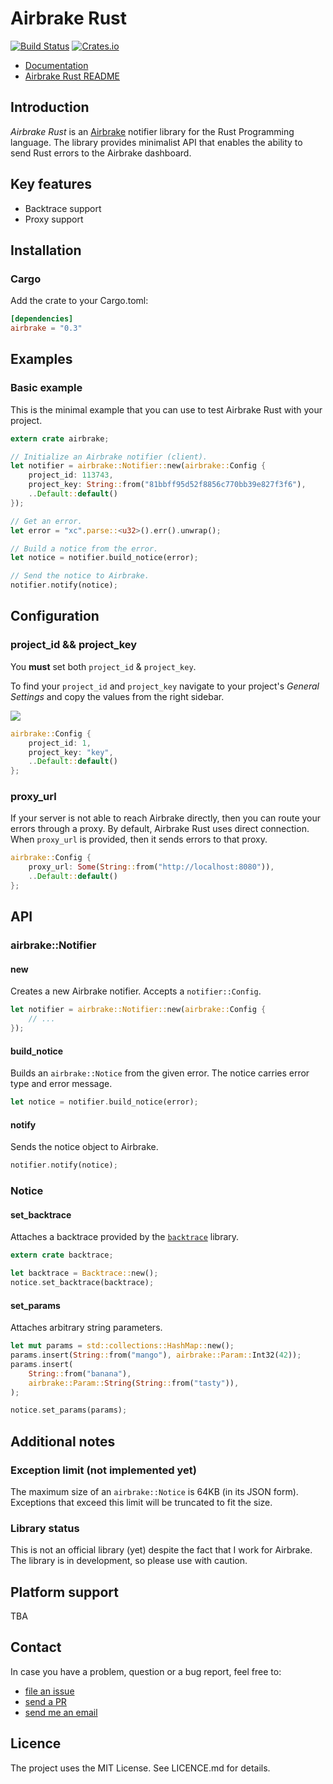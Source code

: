 Airbrake Rust
=============

[![Build Status](https://travis-ci.org/kyrylo/airbrake-rust.svg?branch=master)][travis]
[![Crates.io](https://img.shields.io/crates/v/airbrake.svg)][crate]

* [Documentation][crate-docs]
* [Airbrake Rust README][github-readme]

Introduction
------------

_Airbrake Rust_ is an [Airbrake][airbrake.io] notifier library for the Rust
Programming language. The library provides minimalist API that enables the
ability to send Rust errors to the Airbrake dashboard.

Key features
------------

* Backtrace support
* Proxy support

Installation
------------

### Cargo

Add the crate to your Cargo.toml:

```toml
[dependencies]
airbrake = "0.3"
```

Examples
--------

### Basic example

This is the minimal example that you can use to test Airbrake Rust with your
project.

```rust
extern crate airbrake;

// Initialize an Airbrake notifier (client).
let notifier = airbrake::Notifier::new(airbrake::Config {
    project_id: 113743,
    project_key: String::from("81bbff95d52f8856c770bb39e827f3f6"),
    ..Default::default()
});

// Get an error.
let error = "xc".parse::<u32>().err().unwrap();

// Build a notice from the error.
let notice = notifier.build_notice(error);

// Send the notice to Airbrake.
notifier.notify(notice);
```

Configuration
-------------

### project_id && project_key

You **must** set both `project_id` & `project_key`.

To find your `project_id` and `project_key` navigate to your project's _General
Settings_ and copy the values from the right sidebar.

![][project-idkey]

```rust
airbrake::Config {
    project_id: 1,
    project_key: "key",
    ..Default::default()
};
```

### proxy_url

If your server is not able to reach Airbrake directly, then you can route your
errors through a proxy. By default, Airbrake Rust uses direct connection. When
`proxy_url` is provided, then it sends errors to that proxy.

```rust
airbrake::Config {
    proxy_url: Some(String::from("http://localhost:8080")),
    ..Default::default()
};
```

API
---

### airbrake::Notifier

#### new

Creates a new Airbrake notifier. Accepts a `notifier::Config`.

```rust
let notifier = airbrake::Notifier::new(airbrake::Config {
    // ...
});
```

#### build_notice

Builds an `airbrake::Notice` from the given error. The notice carries error type
and error message.

```rust
let notice = notifier.build_notice(error);
```

#### notify

Sends the notice object to Airbrake.

```rust
notifier.notify(notice);
```

### Notice

#### set_backtrace

Attaches a backtrace provided by the [`backtrace`][backtrace] library.

```rust
extern crate backtrace;

let backtrace = Backtrace::new();
notice.set_backtrace(backtrace);
```

#### set_params

Attaches arbitrary string parameters.

```rust
let mut params = std::collections::HashMap::new();
params.insert(String::from("mango"), airbrake::Param::Int32(42));
params.insert(
    String::from("banana"),
    airbrake::Param::String(String::from("tasty")),
);

notice.set_params(params);
```

Additional notes
----------------

### Exception limit (not implemented yet)

The maximum size of an `airbrake::Notice` is 64KB (in its JSON form). Exceptions
that exceed this limit will be truncated to fit the size.

### Library status

This is not an official library (yet) despite the fact that I work for
Airbrake. The library is in development, so please use with caution.

Platform support
----------------

TBA

Contact
-------

In case you have a problem, question or a bug report, feel free to:

* [file an issue][issues]
* [send a PR][pulls]
* [send me an email][email]

Licence
-------

The project uses the MIT License. See LICENCE.md for details.

[airbrake.io]: https://airbrake.io
[crate]: https://crates.io/crates/airbrake
[travis]: https://travis-ci.org/kyrylo/airbrake-rust
[crate-docs]: https://docs.rs/airbrake
[project-idkey]: https://s3.amazonaws.com/airbrake-github-assets/airbrake-ruby/project-id-key.png
[backtrace]: https://docs.rs/backtrace
[issues]: https://github.com/kyrylo/airbrake-rust/issues
[pulls]: https://github.com/kyrylo/airbrake-rust/pulls
[email]: mailto:silin@kyrylo.org
[github-readme]: https://github.com/kyrylo/airbrake-rust
